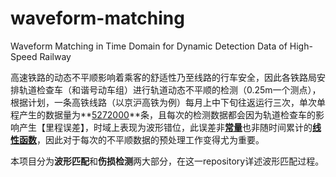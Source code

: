 # waveform-matching
Waveform Matching in Time Domain for Dynamic Detection Data of High-Speed Railway

高速铁路的动态不平顺影响着乘客的舒适性乃至线路的行车安全，因此各铁路局安排轨道检查车（和谐号动车组）进行轨道动态不平顺的检测（0.25m一个测点），根据计划，一条高铁线路（以京沪高铁为例）每月上中下旬往返运行三次，单次单程产生的数据量为**<u>5272000</u>**条，且每次的检测数据都会因为轨道检查车的影响产生【里程误差】，时域上表现为波形错位，此误差非<u>**常量**</u>也非随时间累计的<u>**线性函数**</u>，因此对于每次的不平顺数据的预处理工作变得尤为重要。

本项目分为**波形匹配**和**伤损检测**两大部分，在这一repository详述波形匹配过程。

